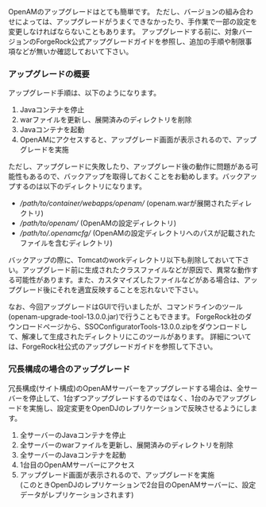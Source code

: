 OpenAMのアップグレードはとても簡単です。
ただし、バージョンの組み合わせによっては、アップグレードがうまくできなかったり、手作業で一部の設定を変更しなければならないこともあります。
アップグレードする前に、対象バージョンのForgeRock公式アップグレードガイドを参照し、追加の手順や制限事項などが無いか確認しておいて下さい。

### アップグレードの概要
アップグレード手順は、以下のようになります。

1. Javaコンテナを停止
2. warファイルを更新し、展開済みのディレクトリを削除
3. Javaコンテナを起動
4. OpenAMにアクセスすると、アップグレード画面が表示されるので、アップグレードを実施  

ただし、アップグレードに失敗したり、アップグレード後の動作に問題がある可能性もあるので、バックアップを取得しておくことをお勧めします。バックアップするのは以下のディレクトリになります。

- */path/to/container/webapps/openam/*  (openam.warが展開されたディレクトリ)
- */path/to/openam/*  (OpenAMの設定ディレクトリ)
- */path/to/.openamcfg/*  (OpenAMの設定ディレクトリへのパスが記載されたファイルを含むディレクトリ)

バックアップの際に、Tomcatのworkディレクトリ以下も削除しておいて下さい。アップグレード前に生成されたクラスファイルなどが原因で、異常な動作する可能性があります。また、カスタマイズしたファイルなどがある場合は、アップグレード後にそれを適宜反映することを忘れないで下さい。

なお、今回アップグレードはGUIで行いましたが、コマンドラインのツール(openam-upgrade-tool-13.0.0.jar)で行うこともできます。
ForgeRock社のダウンロードページから、SSOConfiguratorTools-13.0.0.zipをダウンロードして、解凍して生成されたディレクトリにこのツールがあります。
詳細については、ForgeRock社公式のアップグレードガイドを参照して下さい。

### 冗長構成の場合のアップグレード

冗長構成(サイト構成)のOpenAMサーバーをアップグレードする場合は、全サーバーを停止して、1台ずつアップグレードするのではなく、1台のみでアップグレードを実施し、設定変更をOpenDJのレプリケーションで反映させるようにします。

1. 全サーバーのJavaコンテナを停止
2. 全サーバーのwarファイルを更新し、展開済みのディレクトリを削除
3. 全サーバーのJavaコンテナを起動
4. 1台目のOpenAMサーバーにアクセス
5. アップグレード画面が表示されるので、アップグレードを実施  
 (このときOpenDJのレプリケーションで2台目のOpenAMサーバーに、設定データがレプリケーションされます)

